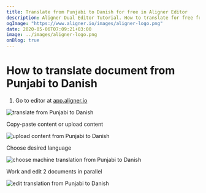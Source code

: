 ```yaml
---
title: Translate from Punjabi to Danish for free in Aligner Editor
description: Aligner Dual Editor Tutorial. How to translate for free from Punjabi to Danish. Aligner is multilingual document management platform. 
ogImage: "https://www.aligner.io/images/aligner-logo.png"
date: 2020-05-06T07:09:21+03:00
image: ../images/aligner-logo.png
onBlog: true
---
```


# How to translate document from Punjabi to Danish

1. Go to editor at [app.aligner.io](https://app.aligner.io "Aligner App web page")

![translate from Punjabi to Danish](../aligner-blank-editor.png "translate from Punjabi to Danish")

Copy-paste content or upload content

![upload content from Punjabi to Danish](../aligner-uploaded-document.png "upload content from Punjabi to Danish")

Choose desired language

![choose machine translation from Punjabi to Danish](../aligner-language-dropdown.png "choose machine translation from Punjabi to Danish")

Work and edit 2 documents in parallel

![edit translation from Punjabi to Danish](../aligner-double-sitded-editor.png "edit translation from Punjabi to Danish")

